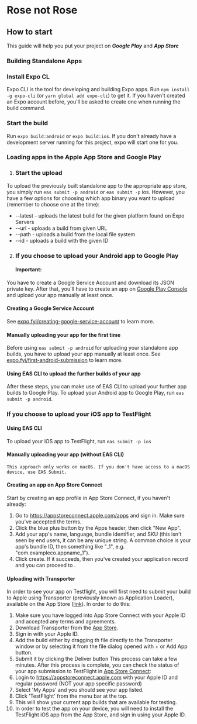 # Rose not Rose


## How to start

This guide will help you put your project on ***Google Play*** and ***App Store***

### Building Standalone Apps

### Install Expo CL
Expo CLI is the tool for developing and building Expo apps. Run `npm install -g expo-cli` (or `yarn global add expo-cli`) to get it.
If you haven't created an Expo account before, you'll be asked to create one when running the build command.
### Start the build
Run `expo build:android` or `expo build:ios`. If you don't already have a development server running for this project, expo will start one for you.

### Loading apps in the Apple App Store and Google Play

1. ### Start the upload
To upload the previously built standalone app to the appropriate app store, you simply run `eas submit -p android` or `eas submit -p`  ios. However, you have a few options for choosing which app binary you want to upload (remember to choose one at the time):
* --latest  - uploads the latest build for the given platform found on Expo Servers
* --url<url> - uploads a build from given URL
* --path <path> - uploads a build from the local file system
* --id <id> - uploads a build with the given ID

2. ### If you choose to upload your Android app to Google Play
   #### Important:
You have to create a Google Service Account and download its JSON private key.
After that, you'll have to create an app on [Google Play Console](https://play.google.com/console/u/0/signup) and upload your app manually at least once. 
#### Creating a Google Service Account
See [expo.fyi/creating-google-service-account](https://github.com/expo/fyi/blob/main/creating-google-service-account.md) to learn more.
#### Manually uploading your app for the first time
Before using `eas submit -p android` for uploading your standalone app builds, you have to upload your app manually at least once.
See [expo.fyi/first-android-submission](https://github.com/expo/fyi/blob/main/first-android-submission.md) to learn more.
#### Using EAS CLI to upload the further builds of your app
After these steps, you can make use of EAS CLI to upload your further app builds to Google Play.
To upload your Android app to Google Play, run `eas submit -p android`.
###  If you choose to upload your iOS app to TestFlight
#### Using EAS CLI
To upload your iOS app to TestFlight, run `eas submit -p ios`
#### Manually uploading your app (without EAS CLI)
`This approach only works on macOS. If you don't have access to a macOS device, use EAS Submit.`
#### Creating an app on App Store Connect
Start by creating an app profile in App Store Connect, if you haven't already:
1. Go to https://appstoreconnect.apple.com/apps and sign in. Make sure you've accepted the terms.
2. Click the blue plus button by the Apps header, then click "New App".
3. Add your app's name, language, bundle identifier, and SKU (this isn't seen by end users, it can be any unique string. A common choice is your app's bundle ID, then something like "_1", e.g. "com.exampleco.appname_1").
4. Click create. If it succeeds, then you've created your application record and you can proceed to .
#### Uploading with Transporter
In order to see your app on Testflight, you will first need to submit your build to Apple using Transporter (previously known as Application Loader), available on the App Store ([link](https://apps.apple.com/app/transporter/id1450874784)). In order to do this:
1. Make sure you have logged into App Store Connect with your Apple ID and accepted any terms and agreements.
2. Download Transporter from the [App Store](https://apps.apple.com/app/transporter/id1450874784).
3. Sign in with your Apple ID.
4. Add the build either by dragging th file directly to the Transporter window or by selecting it from the file dialog opened with + or Add App button.
5. Submit it by clicking the Deliver button
This process can take a few minutes. After this process is complete, you can check the status of your app submission to TestFlight in [App Store Connect](https://appstoreconnect.apple.com/login):
1. Login to https://appstoreconnect.apple.com with your Apple ID and regular password (NOT your app specific password)
2. Select 'My Apps' and you should see your app listed.
3. Click 'TestFlight' from the menu bar at the top.
4. This will show your current app builds that are available for testing.
5. In order to test the app on your device, you will need to install the TestFlight iOS app from the App Store, and sign in using your Apple ID.